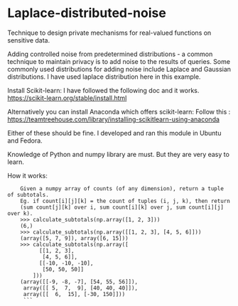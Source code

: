 # Laplace-distributed-noise
Technique to design private mechanisms for real-valued functions on sensitive data.

Adding controlled noise from predetermined distributions - a common technique to maintain privacy is to add noise to the results of queries. Some commonly used distributions for adding noise include Laplace and Gaussian distributions.
I have used laplace distribution here in this example.

Install Scikit-learn:
I have followed the following doc and it works.
https://scikit-learn.org/stable/install.html

Alternatively you can install Anaconda which offers scikit-learn:
Follow this :  https://teamtreehouse.com/library/installing-scikitlearn-using-anaconda

Either of these should be fine.
I developed and ran this module in Ubuntu and Fedora.

Knowledge of Python and numpy library are must. But they are very easy to learn.

How it works:

```
    Given a numpy array of counts (of any dimension), return a tuple of subtotals.
    Eg. if count[i][j][k] = the count of tuples (i, j, k), then return
    (sum count[j][k] over i, sum count[i][k] over j, sum count[i][j] over k).
    >>> calculate_subtotals(np.array([1, 2, 3]))
    (6,)
    >>> calculate_subtotals(np.array([[1, 2, 3], [4, 5, 6]]))
    (array([5, 7, 9]), array([6, 15]))
    >>> calculate_subtotals(np.array([
          [[1, 2, 3],
           [4, 5, 6]],
          [[-10, -10, -10],
           [50, 50, 50]]
        ]))
    (array([[-9, -8, -7], [54, 55, 56]]),
     array([[ 5,  7,  9], [40, 40, 40]]),
     array([[  6,  15], [-30, 150]]))
     ```
     
